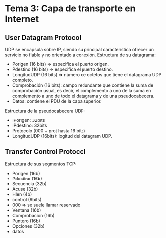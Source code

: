 # Tema 3: Capa de transporte en Internet

## User Datagram Protocol

UDP se encapsula sobre IP, siendo su principal característica ofrecer un servicio no fiable y no orientado a conexión. Estructura de su datagrama:

- Porigen (16 bits) => especifica el puerto origen.
- Pdestino (16 bits) => especifica el puerto destino.
- LongitudUDP (16 bits) => número de octetos que tiene el datagrama UDP completo.
- Comprobación (16 bits): campo redundante que contiene la suma de comprobación usual, es decir, el complemento a uno de la suma en complemento a uno de todo el datagrama y de una pseudocabecera.
- Datos: contiene el PDU de la capa superior.

Estructura de la pseudocabecera UDP:

- IPorigen: 32bits
- IPdestino: 32bits
- Protocolo (000 + prot hasta 16 bits)
- LongitudUDP (16bits): logitud del datagram UDP.

## Transfer Control Protocol

Estructura de sus segmentos TCP:

- Porigen (16b)
- Pdestino (16b)
- Secuencia (32b)
- Acuse (32b)
- Hlen (4b)
- control (9bits)
- 000 => se suele llamar reservado
- Ventana (16b)
- Comprobacion (16b)
- Puntero (16b)
- Opciones (32b)
- datos